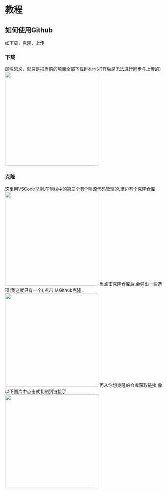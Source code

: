 # 教程
## 如何使用Github
如下载，克隆，上传
### 下载
顾名思义，就只是把当前的项目全部下载到本地(打开后是无法进行同步与上传的)<br>
<img src="https://github.com/Fall188/test/assets/117801884/57343178-33f8-48c8-9561-7051c87d2663" width="300px">
### 克隆
这里用VSCode举例,在侧栏中的第三个有个叫源代码管理的,里边有个克隆仓库<br>
<img src="https://github.com/Fall188/test/assets/117801884/5bcbfdbd-4e00-4b2a-ab58-f903aea1af0e" width="300px">
当点击克隆仓库后,会弹出一些选项(我这就只有一个),点击 从Github克隆 ,<br>
<img src="https://github.com/Fall188/test/assets/117801884/93f91c81-e0f1-4b03-9b69-e6ba998196e3" width="300px">
再从你想克隆的仓库获取链接,像以下图片中点击就复制到链接了<br>
<img src="https://github.com/Fall188/test/assets/117801884/3e978aee-b002-4f74-ae57-f96c4b723bd2" width="300px">
